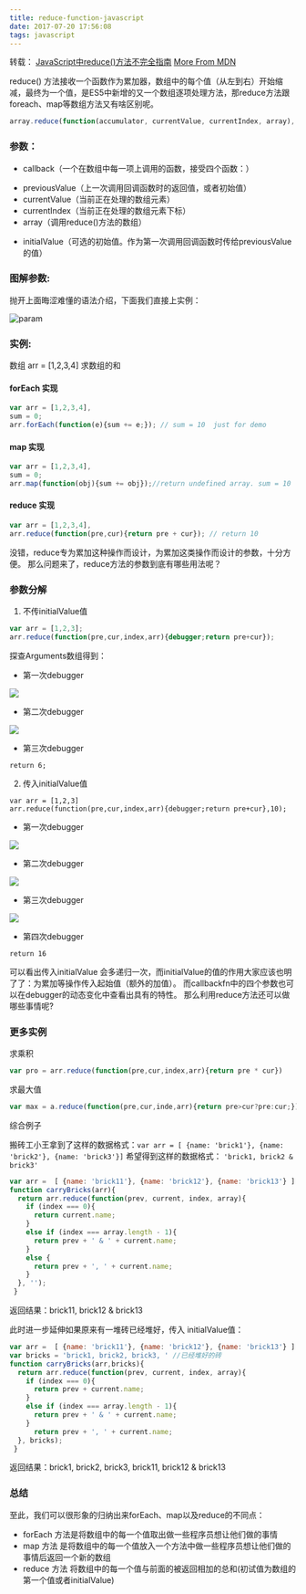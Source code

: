 ```yaml
---
title: reduce-function-javascript
date: 2017-07-20 17:56:08
tags: javascript
---
```


[1]:/images/0720_reduce-function-javascript/param.jpg
[2]:/images/0720_reduce-function-javascript/1-1.jpg
[3]:/images/0720_reduce-function-javascript/1-2.jpg
[4]:/images/0720_reduce-function-javascript/2-1.jpg
[5]:/images/0720_reduce-function-javascript/2-2.jpg
[6]:/images/0720_reduce-function-javascript/2-3.jpg

转载： [JavaScript中reduce()方法不完全指南](https://aotu.io/notes/2016/04/14/js-reduce/index.html)
[More From MDN](https://developer.mozilla.org/zh-CN/docs/Web/JavaScript/Reference/Global_Objects/Array/Reduce)

reduce() 方法接收一个函数作为累加器，数组中的每个值（从左到右）开始缩减，最终为一个值，是ES5中新增的又一个数组逐项处理方法，那reduce方法跟foreach、map等数组方法又有啥区别呢。

``` javascript
array.reduce(function(accumulator, currentValue, currentIndex, array), initialValue)
```

### 参数：

- callback（一个在数组中每一项上调用的函数，接受四个函数：）
 + previousValue（上一次调用回调函数时的返回值，或者初始值）
 + currentValue（当前正在处理的数组元素）
 + currentIndex（当前正在处理的数组元素下标）
 + array（调用reduce()方法的数组）
- initialValue（可选的初始值。作为第一次调用回调函数时传给previousValue的值）


### 图解参数:

抛开上面晦涩难懂的语法介绍，下面我们直接上实例：

![param][1]

<!--more-->

### 实例:

数组 arr = [1,2,3,4] 求数组的和

#### forEach 实现

``` javascript
var arr = [1,2,3,4],
sum = 0;
arr.forEach(function(e){sum += e;}); // sum = 10  just for demo
```

#### map 实现

``` javascript
var arr = [1,2,3,4],
sum = 0;
arr.map(function(obj){sum += obj});//return undefined array. sum = 10  just for demo
```

#### reduce 实现

``` javascript
var arr = [1,2,3,4],
arr.reduce(function(pre,cur){return pre + cur}); // return 10
```

没错，reduce专为累加这种操作而设计，为累加这类操作而设计的参数，十分方便。
那么问题来了，reduce方法的参数到底有哪些用法呢？


### 参数分解

1. 不传initialValue值

  ```javascript
  var arr = [1,2,3];
  arr.reduce(function(pre,cur,index,arr){debugger;return pre+cur});
  ```

  探查Arguments数组得到：

  * 第一次debugger

  ![][2]

  * 第二次debugger

  ![][3]

  * 第三次debugger

  ```
  return 6;
  ```

2. 传入initialValue值

  ```
  var arr = [1,2,3]
  arr.reduce(function(pre,cur,index,arr){debugger;return pre+cur},10);
  ```

  * 第一次debugger

  ![][4]

  * 第二次debugger

  ![][5]

  * 第三次debugger

  ![][6]

  * 第四次debugger

  ```
  return 16
  ```


  可以看出传入initialValue 会多递归一次，而initialValue的值的作用大家应该也明了了：为累加等操作传入起始值（额外的加值）。
  而callbackfn中的四个参数也可以在debugger的动态变化中查看出具有的特性。
  那么利用reduce方法还可以做哪些事情呢?

### 更多实例

求乘积

```	javascript
var pro = arr.reduce(function(pre,cur,index,arr){return pre * cur})

```

求最大值

```	javascript
var max = a.reduce(function(pre,cur,inde,arr){return pre>cur?pre:cur;});

```

综合例子

搬砖工小王拿到了这样的数据格式：`var arr = [ {name: 'brick1'}, {name: 'brick2'}, {name: 'brick3'}]`
希望得到这样的数据格式： `'brick1, brick2 & brick3'`

```javascript
var arr =  [ {name: 'brick11'}, {name: 'brick12'}, {name: 'brick13'} ]
function carryBricks(arr){
  return arr.reduce(function(prev, current, index, array){
    if (index === 0){
      return current.name;
    }
    else if (index === array.length - 1){
      return prev + ' & ' + current.name;
    }
    else {
      return prev + ', ' + current.name;
    }
  }, '');
 }
```
返回结果：brick11, brick12 & brick13

此时进一步延伸如果原来有一堆砖已经堆好，传入 initialValue值：

```javascript
var arr =  [ {name: 'brick11'}, {name: 'brick12'}, {name: 'brick13'} ]
var bricks = 'brick1, brick2, brick3, ' //已经堆好的砖
function carryBricks(arr,bricks){
  return arr.reduce(function(prev, current, index, array){
    if (index === 0){
      return prev + current.name;
    }
    else if (index === array.length - 1){
      return prev + ' & ' + current.name;
    }
      return prev + ', ' + current.name;
  }, bricks);
 }
 ```

返回结果：brick1, brick2, brick3, brick11, brick12 & brick13

### 总结

至此，我们可以很形象的归纳出来forEach、map以及reduce的不同点：

* forEach 方法是将数组中的每一个值取出做一些程序员想让他们做的事情
* map 方法 是将数组中的每一个值放入一个方法中做一些程序员想让他们做的事情后返回一个新的数组
* reduce 方法 将数组中的每一个值与前面的被返回相加的总和(初试值为数组的第一个值或者initialValue)
